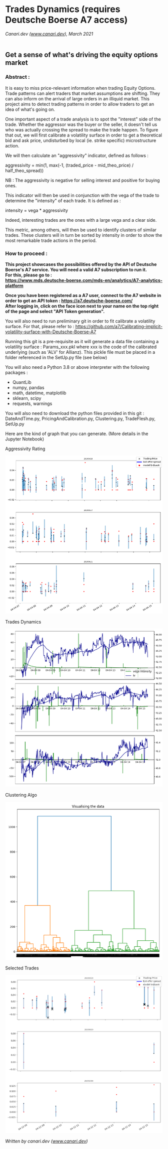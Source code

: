 # Trades Dynamics (requires Deutsche Boerse A7 access) #
_Canari.dev (www.canari.dev), March 2021_
<br><br>

## Get a sense of what's driving the equity options market ##

### Abstract : ###
It is easy to miss price-relevant information when trading Equity Options.
Trade patterns can alert traders that market assumptions are shifting.
They can also inform on the arrival of large orders in an illiquid market.
This project aims to detect trading patterns in order to allow traders to get an idea of what's going on.

One important aspect of a trade analysis is to spot the "interest" side of the trade. Whether the aggressor was the buyer or the seller, it doesn't tell us who was actually crossing the spread to make the trade happen. 
To figure that out, we will first calibrate a volatility surface in order to get a theoretical bid and ask price, undisturbed by local (ie. strike specific) microstructure action. 

We will then calculate an "aggressivity" indicator, defined as follows :

aggressivity = min(1, max(-1, (traded_price - mid_theo_price) / half_theo_spread))

NB : The aggressivity is negative for selling interest and positive for buying ones.

This indicator will then be used in conjunction with the vega of the trade to determine the "intensity" of each trade.
It is defined as :

intensity = vega * aggressivity

Indeed, interesting trades are the ones with a large vega and a clear side.

This metric, among others, will then be used to identify clusters of similar trades. These clusters will in turn be sorted by intensity in order to show the most remarkable trade actions in the period.




### How to proceed : ###

**This project showcases the possibilities offered by the API of Deutsche Boerse's A7 service.
You will need a valid A7 subscription to run it.<br>
For this, please go to : <br>
https://www.mds.deutsche-boerse.com/mds-en/analytics/A7-analytics-platform**

**Once you have been registered as a A7 user, connect to the A7 website in order to get an API token :
https://a7.deutsche-boerse.com/ <br>
After logging in, click on the face icon next to your name on the top right of the page and select "API Token generation".**

You will also need to run preliminary git in order to fit calibrate a volatility surface.
For that, please refer to :
https://github.com/a7/Calibrating-implicit-volatility-surface-with-Deutsche-Boerse-A7

Running this git is a pre-requisite as it will generate a data file containing a volatility surface : Params_xxx.pkl where xxx is the code of the calibrated underlying (such as 'ALV' for Allianz).
This pickle file must be placed in a folder referenced in the SetUp.py file (see below)

You will also need a Python 3.8 or above interpreter with the following packages :
- QuantLib
- numpy, pandas
- math, datetime, matplotlib
- sklearn, scipy
- requests, warnings

You will also need to download the python files provided in this git :
DateAndTime.py, PricingAndCalibration.py, Clustering.py, TradeFlesh.py, SetUp.py


Here are the kind of graph that you can generate. (More details in the Jupyter Notebook)


Aggressivity Rating

![plot](./images/Aggressivity_Rating.png)


Trades Dynamics

![plot](./images/Trades_Dynamics.png)


Clustering Algo

![plot](./images/Clustering_Algo.png)


Selected Trades

![plot](./images/Selected_Trades.png)


_Written by canari.dev (www.canari.dev)_
